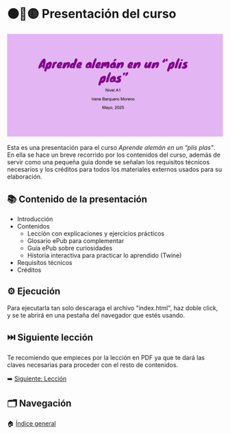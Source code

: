 # ⚫🔴🟡 Presentación del curso

![En la imagen: captura de la presentación](img/Captura%20de%20pantalla%202025-05-19%20191952.png)

Esta es una presentación para el curso *Aprende alemán en un "plis plas"*. En ella se hace un breve recorrido por los contenidos del curso, además de servir como una pequeña guía donde se señalan los requisitos técnicos necesarios y los créditos para todos los materiales externos usados para su elaboración. 

## 📚 Contenido de la presentación

* Introducción 
* Contenidos
  * Lección con explicaciones y ejercicios prácticos
  * Glosario ePub para complementar
  * Guía ePub sobre curiosidades
  * Historia interactiva para practicar lo aprendido (Twine)
* Requisitos técnicos
* Créditos


## ⚙️ Ejecución

Para ejecutarla tan solo descaraga el archivo "index.html", haz doble click, y se te abrirá en una pestaña del navegador que estés usando. 

## ⏭️ Siguiente lección

Te recomiendo que empieces por la lección en PDF ya que te dará las claves necesarias para proceder con el resto de contenidos. 


➡️ [Siguiente: Lección](../01-leccion/README.md)


## 🗂️ Navegación

🏠 [Índice general](../README.md)

